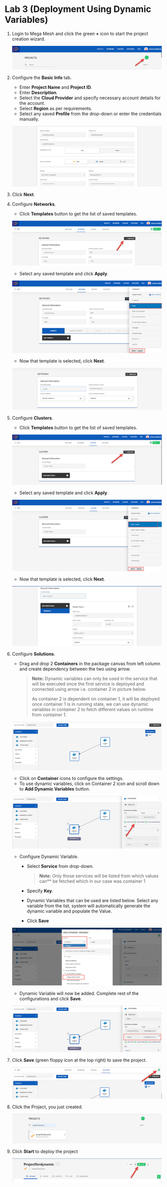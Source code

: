 # Lab 3 (Deployment Using Dynamic Variables)

1. Login to Mega Mesh and click the green **+** icon to start the project creation wizard. 

   ![1](imgs/1.jpg)

2. Configure the **Basic Info** tab.

   - Enter **Project Name** and **Project ID**.
   - Enter **Description**.
   - Select the **Cloud Provider** and specify necessary account details for the account.
   - Select **Region** as per requirements.
   - Select any saved **Profile** from the drop-down or enter the credentials manually. 

   ![2](imgs/2.jpg)

3. Click **Next**.

4. Configure **Networks**.

   - Click **Templates** button to get the list of saved templates.

   ![3](imgs/3.jpg)

   - Select any saved template and click **Apply**.

   ![4](imgs/4.jpg)

   - Now that template is selected, click **Next**.

   ![5](imgs/5.jpg)

5. Configure **Clusters**.

   - Click **Templates** button to get the list of saved templates.

   ![6](imgs/6.jpg)

   - Select any saved template and click **Apply**.

   ![7](imgs/7.jpg)

   - Now that template is selected, click **Next**.

   ![8](imgs/8.jpg)

6. Configure **Solutions**.

   - Drag and drop 2 **Containers** in the package canvas from left column and create dependency between the two using arrow.

     > **Note:** Dynamic variables can only be used in the service that will be executed once the first service is deployed and connected using arrow i.e. container 2 in picture below.
     >
     > As container 2 is dependent on container 1, it will be deployed once container 1 is in running state, we can use dynamic variables in container 2 to fetch different values on runtime from container 1.

   ![9](imgs/9.jpg)

   - Click on **Container** icons to configure the settings.
   - To use dynamic variables, click on Container 2 icon and scroll down to **Add Dynamic Variables** button.

   ![10](imgs/10.jpg)

   - Configure Dynamic Variable.

     - Select **Service** from drop-down. 

       > **Note:** Only those services will be listed from which values can** be fetched which in our case was container 1

     - Specify **Key**.

     - Dynamic Variables that can be used are listed below. Select any variable from the list, system will automatically generate the dynamic variable and populate the Value.

     - Click **Save**

   ![11](imgs/11.jpg)

   - Dynamic Variable will now be added. Complete rest of the configurations and click **Save**.

   ![12](imgs\12.jpg)

7. Click **Save** (green floppy icon at the top right) to save the project.

   ![13](imgs\13.jpg)

8. Click the Project, you just created. 

   ![14](imgs/14.jpg)

9. Click **Start** to deploy the project

   ![15](imgs/15.jpg)